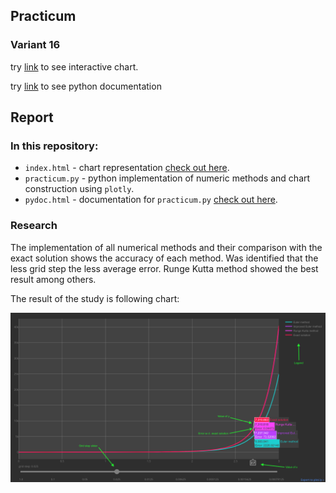 ## Practicum
### Variant 16

try [link](https://indionapolis.github.io/DE/) to see interactive chart.

try [link](https://indionapolis.github.io/DE/pydoc) to see python documentation

## Report

### In this repository:

* ```index.html``` - chart representation [check out here](https://indionapolis.github.io/DE/).
* ```practicum.py``` - python implementation of numeric methods and chart construction using ```plotly```.
* ```pydoc.html``` - documentation for ```practicum.py``` [check out here](https://indionapolis.github.io/DE/pydoc).

### Research
The implementation of all numerical methods and their comparison with the exact solution shows the accuracy of each method. Was identified that the less grid step the less average error. Runge Kutta method showed the best result among others.

The result of the study is following chart:

[![none](https://github.com/indionapolis/DE/blob/master/src/sample.png "clik me!")](https://indionapolis.github.io/DE/)
